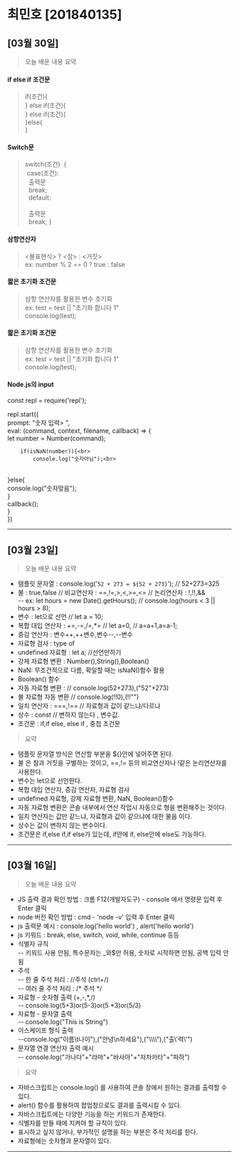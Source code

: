 # 최민호 [201840135]
## [03월 30일]
> 오늘 배운 내용 요약<br>
#### if else if 조건문
> if(조건){<br>
} else if(조건){<br>
} else if(조건){<br>
}else{<br>
}
#### Switch문
> switch(조건)&nbsp;&nbsp;{<br>
    &nbsp;case(조건):<br>
    &nbsp;&nbsp;출력문<br>
    &nbsp;&nbsp;break;<br>
    &nbsp;&nbsp;default:<br>    
    &nbsp;&nbsp;출력문<br>
    &nbsp;&nbsp;break;
}
#### 삼항연산자
> <불표현식> ? <참> : <거짓><br>
ex: number % 2 == 0 ? true : false <br>
#### 짧은 초기화 조건문
> 삼항 연산자를 활용한 변수 초기화<br>
ex: test = test || "초기화 합니다 1"<br>
console.log(test);
#### 짧은 초기화 조건문
> 삼항 연산자를 활용한 변수 초기화<br>
ex: test = test || "초기화 합니다 1"<br>
console.log(test);
#### Node.js의 input<br>
const repl = require('repl');<br>

repl.start({<br>
    prompt: "숫자 입력> ",<br>
    eval: (command, context, filename, callback) => {<br>
        let number = Number(command);<br>

        if(isNaN(number)){<br>
            console.log("숫자아님");<br>
<br>
        }else{<br>
            console.log("숫자맞음");<br>
        }<br>
        callback();<br>
    }<br>
})

---
## [03월 23일]
> 오늘 배운 내용 요약<br>
-  탬플릿 문자열 : console.log('`52 + 273 = ${52 + 273}`'); // 52+273=325
- 불 : true,false // 비교연산자 : ==,!=,>,<,>=,<= // 논리연산자 : !,!!,&&<br>
-- ex: let hours = new Date().getHours(); // console.log(hours < 3 || hours > 8);
- 변수 : let으로 선언 // let a = 10; 
- 복합 대입 연산자 : +=,-=,/=,*= // let a=0, // a=a+1,a=a-1;
- 증감 연산자 : 변수++,++변수,변수--,--변수
- 자료형 검사 : type of
- undefined 자료형 : let a; //선언만하기
- 강제 자료형 변환 : Number(),String(),Boolean()
- NaN: 무조건적으로 다름, 확일할 때는 isNaN()함수 활용
- Boolean() 함수
- 자동 자료형 변환 : // console.log(52+273),("52"+273)
- 불 자료형 자동 변환 // console.log(!!0),(!!"")
- 일치 연산자 : ===,!== // 자료형과 값이 같느냐/다르냐
- 상수 : const // 변하지 않는다 , 변수값.
- 조건문 : if,if else, else if , 중첩 조건문
> 요약<br>
- 탬플릿 문자열 방식은 연산할 부분을 ${}안에 넣어주면 된다.
- 불 은 참과 거짓을 구별하는 것이고, ==,!= 등의 비교연산자나 !같은 논리연산자를 사용한다.
- 변수는 let으로 선언한다.
- 복합 대입 연산자, 증감 연산자, 자료형 검사
- undefined 자료형, 강제 자료형 변환, NaN, Boolean()함수
- 자동 자료형 변환은 콘솔 내부에서 연산 작업시 자동으로 형을 변환해주는 것이다.
- 일치 연산자는 값만 같느냐, 자료형과 값이 같으냐에 대한 물음 이다.
- 상수는 값이 변하지 않는 변수이다.
- 조건문은 if,else if,if else가 있는데, if안에 if, else안에 else도 가능하다.
---
## [03월 16일]
> 오늘 배운 내용 요약<br>
-  JS 출력 결과 확인 방법 : 크롬 F12(개발자도구) - console 에서 명령문 입력 후 Enter 클릭
- node 버전 확인 방법 : cmd - 'node -v' 입력 후 Enter 클릭
- js 출력문 예시 : console.log('hello world') , alert('hello world')
- js 키워드 : break, else, switch, void, while, continue 등등 
- 식별자 규칙<br>
-- 키워드 사용 안됨, 특수문자는 _와$만 허용, 숫자로 시작하면 안됨, 공백 입력 안됨
- 주석<br>
-- 한 줄 주석 처리 : //주석 (ctrl+/)<br>
-- 여러 줄 주석 처리 : /* 주석 */ 
- 자료형 - 숫자형 출력 (+,-,*,/)<br>
-- console.log(5+3)or(5-3)or(5 *3)or(5/3)
- 자료형 - 문자열 출력<br>
-- console.log("This is String")
- 이스케이프 형식 출력<br>
--console.log("이름\t나이"),("안녕\n하세요"),("\\\\\\\\"),("출\\'력\\'")
- 문자열 연결 연산자 출력 예시<br>
-- console.log("가나다"+"라마"+"바사아"+"자차카타"+"파하")<br>
> 요약<br>
- 자바스크립트는 console.log() 를 사용하여 콘솔 창에서 원하는 결과를 출력할 수 있다.
- alert() 함수를 활용하여 팝업창으로도 결과를 출력시킬 수 있다.
- 자바스크립트에는 다양한 기능을 하는 키워드가 존재한다.
- 식별자를 만들 때에 지켜야 할 규칙이 있다.
- 표시하고 싶지 않거나, 부가적인 설명을 하는 부분은 주석 처리를 한다.
- 자료형에는 숫자형과 문자열이 있다.
---